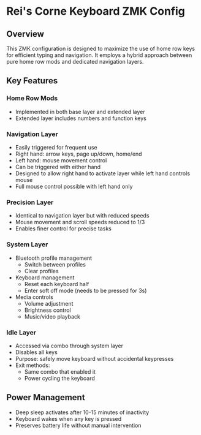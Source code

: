 # Rei's Corne Keyboard ZMK Config

## Overview
This ZMK configuration is designed to maximize the use of home row keys for efficient typing and navigation. It employs a hybrid approach between pure home row mods and dedicated navigation layers.

## Key Features

### Home Row Mods
- Implemented in both base layer and extended layer
- Extended layer includes numbers and function keys

### Navigation Layer
- Easily triggered for frequent use
- Right hand: arrow keys, page up/down, home/end
- Left hand: mouse movement control
- Can be triggered with either hand
- Designed to allow right hand to activate layer while left hand controls mouse
- Full mouse control possible with left hand only

### Precision Layer
- Identical to navigation layer but with reduced speeds
- Mouse movement and scroll speeds reduced to 1/3
- Enables finer control for precise tasks

### System Layer
- Bluetooth profile management
  - Switch between profiles
  - Clear profiles
- Keyboard management
  - Reset each keyboard half
  - Enter soft off mode (needs to be pressed for 3s)
- Media controls
  - Volume adjustment
  - Brightness control
  - Music/video playback

### Idle Layer
- Accessed via combo through system layer
- Disables all keys
- Purpose: safely move keyboard without accidental keypresses
- Exit methods:
  - Same combo that enabled it
  - Power cycling the keyboard

## Power Management
- Deep sleep activates after 10-15 minutes of inactivity
- Keyboard wakes when any key is pressed
- Preserves battery life without manual intervention
